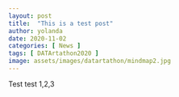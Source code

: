```yaml
---
layout: post
title:  "This is a test post"
author: yolanda
date: 2020-11-02
categories: [ News ]
tags: [ DATArtathon2020 ]
image: assets/images/datartathon/mindmap2.jpg
---
```


Test test 1,2,3
